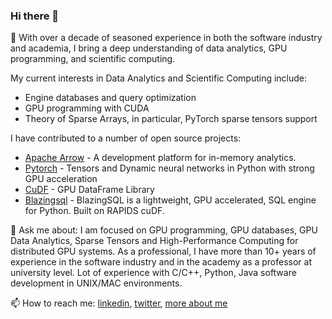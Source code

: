 ### Hi there 👋 

🔭 With over a decade of seasoned experience in both the software industry and academia, I bring a deep understanding of data analytics, GPU programming, and scientific computing. 

My current interests in Data Analytics and Scientific Computing include:

- Engine databases and query optimization
- GPU programming with CUDA 
- Theory of Sparse Arrays, in particular, PyTorch sparse tensors support

I have contributed to a number of open source projects:

- [Apache Arrow](http://github.com/apache/arrow) - A development platform for in-memory analytics. 
- [Pytorch](http://github.com/pytorch) - Tensors and Dynamic neural networks in Python with strong GPU acceleration
- [CuDF](https://github.com/rapidsai/cudf) -  GPU DataFrame Library
- [Blazingsql](https://github.com/blazingdb/blazingsql) - BlazingSQL is a lightweight, GPU accelerated, SQL engine for Python. Built on RAPIDS cuDF.

💬 Ask me about: I am focused on GPU programming, GPU databases, GPU Data Analytics, Sparse Tensors and High-Performance Computing for distributed GPU systems. As a professional, I have more than 10+ years of experience in the software industry and in the academy as a professor at university level. Lot of experience with C/C++, Python, Java software development in UNIX/MAC environments. 

📫 How to reach me: [linkedin](https://www.linkedin.com/in/aocsa/), [twitter](https://twitter.com/aocsa), [more about me](https://linktr.ee/aocsa)

<!--
Fun facts:

I have completed AoC 2019, AoC 2020

- 🔭 I’m currently working with Data and GPUs
- 🌱 I’m currently learning Rust 
- 👯 I’m looking to collaborate on open-source projects related to pandas or numpy. 
- 🤔 I’m looking for help with ...
- 💬 Ask me about ...
- 📫 How to reach me: ...
- 😄 Pronouns: ...
- ⚡ Fun fact: ...


-->
